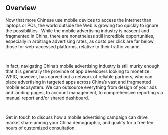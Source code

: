 ## Overview 

Now that more Chinese use mobile devices to access the Internet than laptops or PCs, the world outside the Web is growing too quickly to ignore the possibilities.&#xA0; While the mobile advertising industry is nascent and fragmented in China, there are nonetheless still incredible opportunities, especially in arbitrage advertising rates, as costs per click are far below those for web-accessed platforms, relative to their traffic volume.

&#xA0;

In fact, navigating China&#x2019;s mobile advertising industry is still murky enough that it is generally the province of app developers looking to monetize. WPIC, however, has carved out a network of reliable partners, who can place advertising in targeted apps across China&#x2019;s vast and fragmented mobile ecosystem. We can outsource everything from design of your ads and landing pages, to account management, to comprehensive reporting via manual report and/or shared dashboard.

&#xA0;

Get in touch to discuss how a mobile advertising campaign can drive market share among your China demographic, and qualify for a free ten hours of customized consultation.